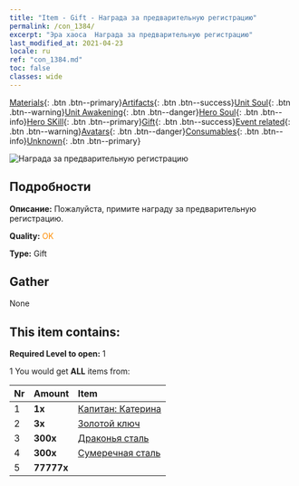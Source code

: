```yaml
---
title: "Item - Gift - Награда за предварительную регистрацию"
permalink: /con_1384/
excerpt: "Эра хаоса  Награда за предварительную регистрацию"
last_modified_at: 2021-04-23
locale: ru
ref: "con_1384.md"
toc: false
classes: wide
---
```

 [Materials](/ItemsRU/){: .btn .btn--primary}[Artifacts](/ItemsRU/Artifacts/){: .btn .btn--success}[Unit Soul](/ItemsRU/UnitSoul/){: .btn .btn--warning}[Unit Awakening](/ItemsRU/UnitAwakening/){: .btn .btn--danger}[Hero Soul](/ItemsRU/HeroSoul/){: .btn .btn--info}[Hero SKill](/ItemsRU/HeroSkill/){: .btn .btn--primary}[Gift](/ItemsRU/Gift/){: .btn .btn--success}[Event related](/ItemsRU/Events/){: .btn .btn--warning}[Avatars](/ItemsRU/Avatars/){: .btn .btn--danger}[Consumables](/ItemsRU/Consumables/){: .btn .btn--info}[Unknown](/ItemsRU/Unknown/){: .btn .btn--primary}

 ![Награда за предварительную регистрацию](/images/t/i_907182.png)

## Подробности
 **Описание:** Пожалуйста, примите награду за предварительную регистрацию.

 **Quality:** <span style="color: #FF8C00">OK</span>

 **Type:** Gift

## Gather

  None

## This item contains:

 **Required Level to open:** 1

 1 You would get **ALL** items  from:

  | Nr | Amount |     Item    |
  |:---|:-------|:------------|
  | 1 |  **1x** | [Капитан: Катерина](/ItemsRU/con_1029/) |  | 
  | 2 |  **3x** | [Золотой ключ](/ItemsRU/con_783/) |  | 
  | 3 |  **300x** | [Драконья сталь](/ItemsRU/con_880/) |  | 
  | 4 |  **300x** | [Сумеречная сталь](/ItemsRU/con_881/) |  | 
  | 5 |  **77777x** | <i class="fas fa-coins"/> |  | 
